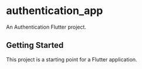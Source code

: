 # authentication_app

An Authentication Flutter project.

## Getting Started

This project is a starting point for a Flutter application.
